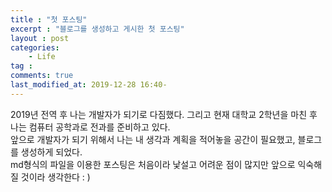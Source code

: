 ```yaml
---
title : "첫 포스팅"
excerpt : "블로그를 생성하고 게시한 첫 포스팅"
layout : post
categories:
    - Life
tag :
comments: true
last_modified_at: 2019-12-28 16:40-
---
```

2019년 전역 후 나는 개발자가 되기로 다짐했다. 그리고 현재 대학교 2학년을 마친 후 나는 컴퓨터 공학과로 전과를 준비하고 있다.  
앞으로 개발자가 되기 위해서 나는 내 생각과 계획을 적어놓을 공간이 필요했고, 블로그를 생성하게 되었다.    
md형식의 파일을 이용한 포스팅은 처음이라 낯설고 어려운 점이 많지만 앞으로 익숙해 질 것이라 생각한다 : ) 